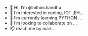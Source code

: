 - 👋 Hi, I’m @nithinchandhu
- 👀 I’m interested in coding, IOT ,EH...
- 🌱 I’m currently learning PYTHON ...
- 💞️ I’m looking to collaborate on ...
- 📫 reach me by mail...

<!---
nithinchandhu/nithinchandhu is a ✨ special ✨ repository because its `README.md` (this file) appears on your GitHub profile.
You can click the Preview link to take a look at your changes.
--->
